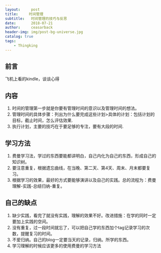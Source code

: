 ```yaml
---
layout:     post
title:     时间管理
subtitle:   时间管理的技巧与反思
date:       2018-07-21
author:     ceasarback
header-img: img/post-bg-universe.jpg
catalog: true
tags:
    - Thingking
---
```



## 前言 ##

飞机上看的kindle，谈谈心得


## 内容 ##
1. 时间的管理第一步就是你要有管理时间的意识以及管理时间的想法。
2. 管理时间的具体步骤：列出为什么要完成这些计划>具体的计划：包括计划的目标，截止时间，怎么评估效果.
3. 执行计划，主要的技巧在于要足够的专注，要有大段的时间.

## 学习方法 ##
1. 费曼学习法，学过的东西要能都讲明白，自己内化为自己的东西，形成自己的知识树。
2. 要注意重复，根据遗忘曲线，在当晚、第二天、第4天、周末、月末都要复习。
3. 根据学习的效果，最好的方式要能够演讲以及自己的实践。总的流程为：费曼理解-实践-总结归纳-重复。

## 自己的缺点 ##

1. 缺少实践，看完了就没有实践，理解的效果不好。改进措施：在学的同时一定要加上实践的空间。
2. 没有重复，过一段时间就忘了，可以把自己学的东西加个tag记录学习的次数，提醒复习的时间。
3. 不爱归纳。自己的blog一定要当天的记录，归纳。所学的东西。
4. 学习理解的时候应该更多的使用费曼的学习方法



